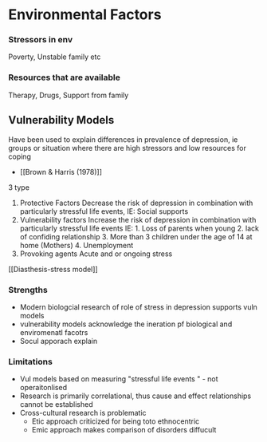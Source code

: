# Environmental Factors 
### Stressors in env 
Poverty, Unstable family etc
### Resources that are available 
Therapy, Drugs, Support from family
## Vulnerability Models 
Have been used to explain differences in prevalence of depression, ie groups or situation where there are high stressors and low resources for coping 

- [[Brown & Harris (1978)]]

3 type 
1. Protective Factors
	Decrease the risk of depression in combination with particularly stressful life events, IE: 
		Social supports 
2. Vulnerability factors
	Increase the risk of depression in combination with particularly stressful life events IE: 
		1. Loss of parents when young
		2. lack of confiding relationship
		3. More than 3 children under the age of 14 at home (Mothers)
		4. Unemployment
3. Provoking agents
	Acute and or ongoing stress

[[Diasthesis-stress model]]

### Strengths 
- Modern biologcial research of role of stress in depression supports vuln models 
- vulnerability models acknowledge the ineration pf biological and enviromenatl facotrs
- Socul apporach explain 


### Limitations 
- Vul models based on measuring "stressful life events " - not operaitonlised 
- Research is primarily correlational, thus cause and effect relationships cannot be established 
- Cross-cultural research is problematic 
	- Etic approach criticized for being toto ethnocentric 
	- Emic approach makes comparison of disorders diffucult 